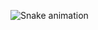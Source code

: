 ![Snake animation](https://github.com/ViniciusF-Pereira/ViniciusF-Pereira/blob/output/github-contribution-grid-snake.svg)
